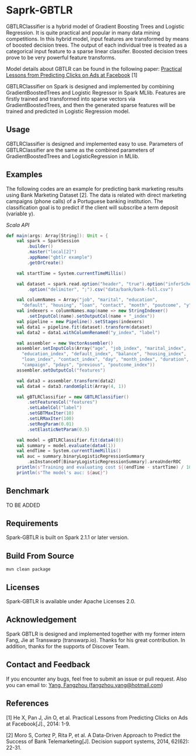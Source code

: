 # Saprk-GBTLR

GBTLRClassifier is a hybrid model of Gradient Boosting Trees and Logistic Regression. 
It is quite practical and popular in many data mining competitions.
In this hybrid model, input features are transformed by means of boosted decision trees.
The output of each individual tree is treated as a categorical input feature to a sparse linear classifer. 
Boosted decision trees prove to be very powerful feature transforms.

Model details about GBTLR can be found in the following paper:
<a href="https://dl.acm.org/citation.cfm?id=2648589">Practical Lessons from Predicting Clicks on Ads at Facebook</a> [1]

GBTLRClassifier on Spark is designed and implemented by combining GradientBoostedTrees and Logistic Regressor in 
Spark MLlib. Features are firstly trained and transformed into sparse vectors via GradientBoostedTrees, and then
the generated sparse features will be trained and predicted in Logistic Regression model.

## Usage

GBTLRClassifier is designed and implemented easy to use. Parameters of GBTLRClassifier are the same as the combined 
parameters of GradientBoostedTrees and LogisticRegression in MLlib.

## Examples

The following codes are an example for predicting bank marketing results using Bank Marketing Dataset [2]. 
The data is related with direct marketing campaigns (phone calls) of a Portuguese banking institution. The classification goal is to predict if the client will subscribe a term deposit (variable y).


*Scala API*
```scala
def main(args: Array[String]): Unit = {
    val spark = SparkSession
        .builder()
        .master("local[2]")
        .appName("gbtlr example")
        .getOrCreate()

    val startTime = System.currentTimeMillis()

    val dataset = spark.read.option("header", "true").option("inferSchema", "true")
        .option("delimiter", ";").csv("data/bank/bank-full.csv")

    val columnNames = Array("job", "marital", "education",
      "default", "housing", "loan", "contact", "month", "poutcome", "y")
    val indexers = columnNames.map(name => new StringIndexer()
        .setInputCol(name).setOutputCol(name + "_index"))
    val pipeline = new Pipeline().setStages(indexers)
    val data1 = pipeline.fit(dataset).transform(dataset)
    val data2 = data1.withColumnRenamed("y_index", "label")

    val assembler = new VectorAssembler()
    assembler.setInputCols(Array("age", "job_index", "marital_index",
      "education_index", "default_index", "balance", "housing_index",
      "loan_index", "contact_index", "day", "month_index", "duration",
      "campaign", "pdays", "previous", "poutcome_index"))
    assembler.setOutputCol("features")

    val data3 = assembler.transform(data2)
    val data4 = data3.randomSplit(Array(4, 1))

    val gBTLRClassifier = new GBTLRClassifier()
        .setFeaturesCol("features")
        .setLabelCol("label")
        .setGBTMaxIter(10)
        .setLRMaxIter(100)
        .setRegParam(0.01)
        .setElasticNetParam(0.5)

    val model = gBTLRClassifier.fit(data4(0))
    val summary = model.evaluate(data4(1))
    val endTime = System.currentTimeMillis()
    val auc = summary.binaryLogisticRegressionSummary
        .asInstanceOf[BinaryLogisticRegressionSummary].areaUnderROC
    println(s"Training and evaluating cost ${(endTime - startTime) / 1000} seconds")
    println(s"The model's auc: ${auc}")
```


## Benchmark
TO BE ADDED

## Requirements

Spark-GBTLR is built on Spark 2.1.1 or later version.

## Build From Source

`mvn clean package`

## Licenses

Spark-GBTLR is available under Apache Licenses 2.0.

## Acknowledgement

Spark GBTLR is designed and implemented together with my former intern Fang, Jie at Transwarp (transwarp.io). 
Thanks for his great contribution. In addition, thanks for the supports of Discover Team.

## Contact and Feedback

If you encounter any bugs, feel free to submit an issue or pull request. Also you can email to:
<a href="fangzhou.yang@hotmail.com">Yang, Fangzhou (fangzhou.yang@hotmail.com)</a>


## References

[1] He X, Pan J, Jin O, et al. Practical Lessons from Predicting Clicks on Ads at Facebook[J]., 2014: 1-9.

[2] Moro S, Cortez P, Rita P, et al. A Data-Driven Approach to Predict the Success of Bank Telemarketing[J]. 
Decision support systems, 2014, 62(62): 22-31.
